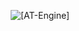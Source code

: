 <p align="center">
  <img src="https://github-readme-stats.vercel.app/api/top-langs/?username=[AT-Engine]&show_icons=true&locale=en&layout=compact" alt="[AT-Engine]" />
</p>
